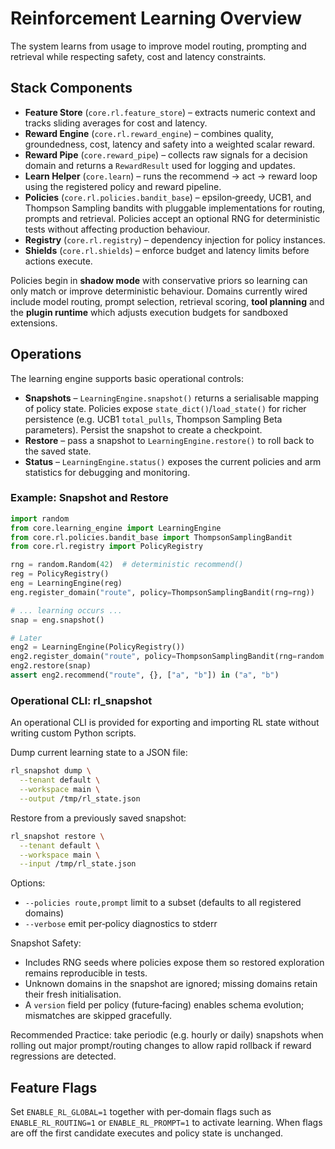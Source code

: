 # Reinforcement Learning Overview

The system learns from usage to improve model routing, prompting and retrieval
while respecting safety, cost and latency constraints.

## Stack Components

- **Feature Store** (`core.rl.feature_store`) – extracts numeric context and
  tracks sliding averages for cost and latency.
- **Reward Engine** (`core.rl.reward_engine`) – combines quality,
  groundedness, cost, latency and safety into a weighted scalar reward.
- **Reward Pipe** (`core.reward_pipe`) – collects raw signals for a decision
  domain and returns a `RewardResult` used for logging and updates.
- **Learn Helper** (`core.learn`) – runs the recommend → act → reward loop
  using the registered policy and reward pipeline.
- **Policies** (`core.rl.policies.bandit_base`) – epsilon‑greedy, UCB1, and
  Thompson Sampling bandits with pluggable implementations for routing,
  prompts and retrieval. Policies accept an optional RNG for deterministic
  tests without affecting production behaviour.
- **Registry** (`core.rl.registry`) – dependency injection for policy
  instances.
- **Shields** (`core.rl.shields`) – enforce budget and latency limits before
  actions execute.

Policies begin in **shadow mode** with conservative priors so learning can only
match or improve deterministic behaviour. Domains currently wired include
model routing, prompt selection, retrieval scoring, **tool planning** and the
**plugin runtime** which adjusts execution budgets for sandboxed extensions.

## Operations

The learning engine supports basic operational controls:

- **Snapshots** – ``LearningEngine.snapshot()`` returns a serialisable mapping
  of policy state. Policies expose ``state_dict()``/``load_state()`` for richer
  persistence (e.g. UCB1 ``total_pulls``, Thompson Sampling Beta parameters).
  Persist the snapshot to create a checkpoint.
- **Restore** – pass a snapshot to ``LearningEngine.restore()`` to roll back to
  the saved state.
- **Status** – ``LearningEngine.status()`` exposes the current policies and
  arm statistics for debugging and monitoring.

### Example: Snapshot and Restore

```python
import random
from core.learning_engine import LearningEngine
from core.rl.policies.bandit_base import ThompsonSamplingBandit
from core.rl.registry import PolicyRegistry

rng = random.Random(42)  # deterministic recommend()
reg = PolicyRegistry()
eng = LearningEngine(reg)
eng.register_domain("route", policy=ThompsonSamplingBandit(rng=rng))

# ... learning occurs ...
snap = eng.snapshot()

# Later
eng2 = LearningEngine(PolicyRegistry())
eng2.register_domain("route", policy=ThompsonSamplingBandit(rng=random.Random(42)))
eng2.restore(snap)
assert eng2.recommend("route", {}, ["a", "b"]) in ("a", "b")
```

### Operational CLI: rl_snapshot

An operational CLI is provided for exporting and importing RL state without writing custom Python scripts.

Dump current learning state to a JSON file:

```bash
rl_snapshot dump \
  --tenant default \
  --workspace main \
  --output /tmp/rl_state.json
```

Restore from a previously saved snapshot:

```bash
rl_snapshot restore \
  --tenant default \
  --workspace main \
  --input /tmp/rl_state.json
```

Options:

- `--policies route,prompt` limit to a subset (defaults to all registered domains)
- `--verbose` emit per‑policy diagnostics to stderr

Snapshot Safety:

- Includes RNG seeds where policies expose them so restored exploration remains reproducible in tests.
- Unknown domains in the snapshot are ignored; missing domains retain their fresh initialisation.
- A `version` field per policy (future‑facing) enables schema evolution; mismatches are skipped gracefully.

Recommended Practice: take periodic (e.g. hourly or daily) snapshots when rolling out major prompt/routing changes to allow rapid rollback if reward regressions are detected.

## Feature Flags

Set `ENABLE_RL_GLOBAL=1` together with per‑domain flags such as
`ENABLE_RL_ROUTING=1` or `ENABLE_RL_PROMPT=1` to activate learning. When flags
are off the first candidate executes and policy state is unchanged.
